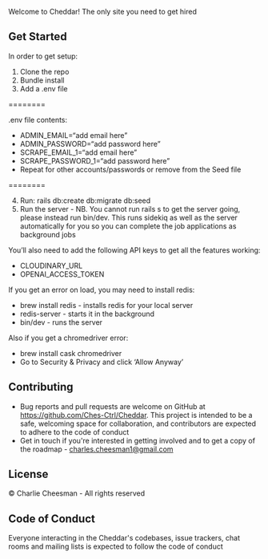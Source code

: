Welcome to Cheddar! The only site you need to get hired

## Get Started

In order to get setup:
1. Clone the repo
2. Bundle install
3. Add a .env file

========

.env file contents:
* ADMIN_EMAIL=“add email here”
* ADMIN_PASSWORD=“add password here”
* SCRAPE_EMAIL_1=“add email here”
* SCRAPE_PASSWORD_1=“add password here”
* Repeat for other accounts/passwords or remove from the Seed file

========

4. Run: rails db:create db:migrate db:seed
5. Run the server - NB. You cannot run rails s to get the server going, please instead run bin/dev. This runs sidekiq as well as the server automatically for you so you can complete the job applications as background jobs

You’ll also need to add the following API keys to get all the features working:
* CLOUDINARY_URL
* OPENAI_ACCESS_TOKEN

If you get an error on load, you may need to install redis:
* brew install redis - installs redis for your local server
* redis-server - starts it in the background
* bin/dev - runs the server

Also if you get a chromedriver error:
* brew install cask chromedriver
* Go to Security & Privacy and click ‘Allow Anyway’

## Contributing

* Bug reports and pull requests are welcome on GitHub at https://github.com/Ches-Ctrl/Cheddar. This project is intended to be a safe, welcoming space for collaboration, and contributors are expected to adhere to the code of conduct
* Get in touch if you're interested in getting involved and to get a copy of the roadmap - charles.cheesman1@gmail.com

## License

© Charlie Cheesman - All rights reserved

## Code of Conduct

Everyone interacting in the Cheddar's codebases, issue trackers, chat rooms and mailing lists is expected to follow the code of conduct
